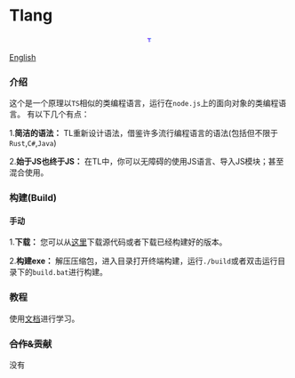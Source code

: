 # Tlang
<div style="width: 2%; margin: auto;"> 
  <img src="./md/logo.png">
</div>

[English](./md/en.md)

### 介绍
这个是一个原理以`TS`相似的类编程语言，运行在`node.js`上的面向对象的类编程语言。
有以下几个有点：

1.**简洁的语法：** TL重新设计语法，借鉴许多流行编程语言的语法(包括但不限于`Rust`,`C#`,`Java`)
 
2.**始于JS也终于JS：** 在TL中，你可以无障碍的使用JS语言、导入JS模块；甚至混合使用。

### 构建(Build)
#### 手动
1.**下载：** 您可以从[这里](https://github.com/Naib-me/Tlang/releases)下载源代码或者下载已经构建好的版本。

2.**构建exe：** 解压压缩包，进入目录打开终端构建，运行`./build`或者双击运行目录下的`build.bat`进行构建。

### 教程
使用[文档](./md/L/cn/index.md)进行学习。

### ~~合作&贡献~~
没有
